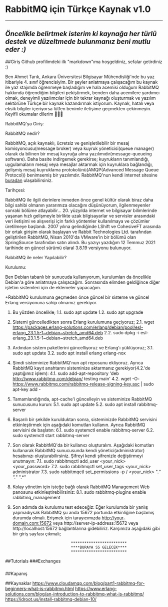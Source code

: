 # RabbitMQ için Türkçe Kaynak v1.0

-----------------------------------------------------------------------------------------------------
*Öncelikle belirtmek isterim ki kaynağa her türlü destek ve düzeltmede bulunmanız beni mutlu eder :)*
-----------------------------------------------------------------------------------------------------

##Giriş
Github profilimdeki ilk "markdown"ıma hoşgeldiniz, sefalar getirdiniz :)

Ben Ahmet Tarık, Ankara Üniversitesi Bilgisayar Mühendisliği'nde bu yaz itibariyle 4. sınıf öğrencisiyim. Bir şeyler anlatmaya çalışacağım bu kaynak ile yaz stajımda öğrenmeye başladığım ve hala acemisi olduğum RabbitMQ hakkında öğrendiğim bilgileri pekiştirmek, benden daha acemilere yardımcı olmak, deneyimli yazılımcılar için bir tekrar kaynağı oluşturmak ve yazılım sektörüne Türkçe bir kaynak kazandırmak istiyorum. Kaynak, hatalı veya eksik bilgiler içeriyorsa lütfen benimle iletişime geçmekten çekinmeyin. Keyifli okumalar dilerim 🥳🥳🥳


RabbitMQ'ya Giriş:

  RabbitMQ nedir?

  RabbitMQ, açık kaynaklı, ücretsiz ve genişletilebilir bir mesaj komisyoncusu(message broker) veya kuyruk yöneticisi(queue manager) olarak da bilinen bir mesaj kuyruğa alma yazılımıdır(message-queueing software). Daha basite indirgemek gerekirse; kuyrukların tanımlandığı, uygulamaların mesaj veya mesajlar aktarmak için kuyruklara bağlandığı, gelişmiş mesaj kuyruklama protokolünü(AMQP(Advanced Message Queue Protocol)) benimsemiş bir yazılımdır. RabbitMQ'nun kendi internet sitesine [buradan](https://www.rabbitmq.com/) ulaşabilirsiniz.

  Tarihçesi:
  
  RabbitMQ ile ilgili derinlere inmeden önce genel kültür olarak biraz daha bilgi sahibi olmanın yararımıza olacağını düşünüyorum, ilgilenmeyenler sonraki bölüme atlayabilir... 20. yüzyılda internet ve bilgisayar bilimlerinde yaşanan hızlı gelişmeyle birlikte uzak bilgisayarlar ve servisler arasındaki veri iletişimi ve alışverişi için farklı yöntemler kullanılmaya ve çözümler üretilmeye başlandı. 2007 yılına gelindiğinde LShift ve CohesiveFT arasında bir ortak girişim olarak başlayan ve Rabbit Technologies Ltd. tarafından geliştirilen RabbitMQ, Nisan 2010'da VMware'in bir bölümü olan SpringSource tarafından satın alındı. Bu yazıyı yazdığım 12 Temmuz 2021 tarihinde en güncel sürümü olaral 3.8.19 versiyonu bulunuyor.
  
  RabbitMQ ile neler Yapılabilir?
    

Kurulumu:

  Ben Debian tabanlı bir sunucuda kullanıyorum, kurulumları da öncelikle Debian'a göre anlatmaya çalışacağım. Sonrasında elimden geldiğince diğer işletim sistemleri için de eklemeler yapacağım.
  
  +RabbitMQ kurulumuna geçmeden önce güncel bir sisteme ve güncel Erlang versiyonuna sahip olmamız gerekiyor. 
  1. Bu yüzden öncelikle;
    1.1. sudo apt update
    1.2. sudo apt upgrade
  
  2. Sistemi güncelledikten sonra Erlang kurulumuna geçiyoruz;
    2.1. wget https://packages.erlang-solutions.com/erlang/debian/pool/esl-erlang_23.1.5-1~debian~stretch_amd64.deb
    2.2. sudo dpkg -i esl-erlang_23.1.5-1~debian~stretch_amd64.deb 
    
  3. Ardından sistem paketlerini güncelliyoruz ve Erlang'ı yüklüyoruz;
    3.1. sudo apt update
    3.2. sudo apt install erlang erlang-nox
  4. Şimdi sisteminize RabbitMQ'nun apt reposunu ekliyoruz. Ayrıca RabbitMQ kayıt anahtarını sisteminize aktarmanız gerekiyor(4.2.'de yaptığımız işlem):
    4.1. sudo add-apt-repository 'deb http://www.rabbitmq.com/debian/ testing main'
    4.2. wget -O- https://www.rabbitmq.com/rabbitmq-release-signing-key.asc | sudo apt-key add -
  5. Tamamlandığında, apt-cache'i güncelleyin ve sisteminize RabbitMQ sunucusunu kurun:
    5.1. sudo apt update
    5.2. sudo apt install rabbitmq-server
  6. Başarılı bir şekilde kurulduktan sonra, sisteminizde RabbitMQ servisini etkinleştirmek için aşağıdaki komutları kullanın. Ayrıca RabbitMQ servisini de başlatın:
    6.1. sudo systemctl enable rabbitmq-server
    6.2. sudo systemctl start rabbitmq-server
  7. Son olarak RabbitMQ'da bir kullanıcı oluşturalım. Aşağıdaki komutları kullanarak RabbitMQ sunucusunda kendi yönetici(administrator) hesabınızı oluşturabilirsiniz. Şifreyi kendi şifrenizle değiştirmeyi unutmayın:
    7.1. sudo rabbitmqctl add_user <your_nick> <your_password> 
    7.2. sudo rabbitmqctl set_user_tags <your_nick> administrator
    7.3. sudo rabbitmqctl set_permissions -p / <your_nick> ".*" ".*" ".*"
  8. Kolay yönetim için isteğe bağlı olarak RabbitMQ Management Web panosunu etkinleştirebilirsiniz:
    8.1. sudo rabbitmq-plugins enable rabbitmq_management
  9. Son adımda da kurulumu test edeceğiz:
    Eğer kurulumda bir yanlış yapmadıysak RabbitMQ şu anda 15672 portunda etkinliğine başlamış durumda olmalı. Erişmek için tarayıcımızda 
      http://your-domain.com:15672 veya 
      http://server-ip-address:15672 veya
      http://localhost:15672 bağlantılarına gidebiliriz. Karşımıza aşağıdaki gibi bir giriş sayfası çıkmalı;
                             
                                   *************************
                                   ****BURAYA SS GELECEK****
                                   *************************

##Tutorials
###Exchanges
###
##Kapanış

##Kaynaklar
https://www.cloudamqp.com/blog/part1-rabbitmq-for-beginners-what-is-rabbitmq.html
https://www.erlang-solutions.com/blog/an-introduction-to-rabbitmq-what-is-rabbitmq/
https://idroot.us/install-rabbitmq-debian-10/
